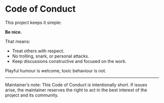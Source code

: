 # Code of Conduct

This project keeps it simple:

**Be nice.**

That means:

- Treat others with respect.
- No trolling, snark, or personal attacks.
- Keep discussions constructive and focused on the work.

Playful humour is welcome, toxic behaviour is not.

---

Maintainer’s note: This Code of Conduct is intentionally short. If issues arise, the maintainer reserves the right to act in the best interest of the project and its community.
